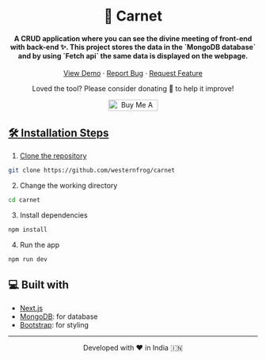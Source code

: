 
<h1 align="center">
  📝 Carnet
</h1>

<h4 align="center">
A CRUD application where you can see the divine meeting of front-end with back-end ✨. This project stores the data in the `MongoDB database` and by using `Fetch api` the same data is displayed on the webpage.
</h4>

<p align="center">
    <a href="https://carnet69.vercel.app/" target="blank">View Demo</a>
    ·
    <a href="https://github.com/westernfrog/carnet/issues/new/choose">Report Bug</a>
    ·
    <a href="https://github.com/westernfrog/carnet/issues/new/choose">Request Feature</a>
</p>

<p align="center">
Loved the tool? Please consider donating</a> 💸 to help it improve!
</p>

<p align="center">
<a href="https://www.buymeacoffee.com/rahuldkjain" target="_blank"><img src="https://cdn.buymeacoffee.com/buttons/default-orange.png" alt="Buy Me A Coffee" height="23" width="100" style="border-radius:1px" />
</p>
  
## 🛠️ Installation Steps

1. Clone the repository

```bash
git clone https://github.com/westernfrog/carnet
```

2. Change the working directory

```bash
cd carnet
```

3. Install dependencies

```bash
npm install
```

4. Run the app

```bash
npm run dev
```

## 💻 Built with

- [Next.js](https://nextjs.org/)
- [MongoDB](https://mongodb.com/): for database
- [Bootstrap](https://getbootstrap.com/): for styling

<hr>
<p align="center">
Developed with ❤️ in India 🇮🇳 
</p>
